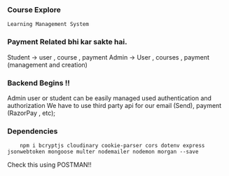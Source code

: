 ### Course Explore
``` Learning Management System ```
### Payment Related bhi kar sakte hai.
Student -> user , course , payment
Admin -> User , courses , payment (management and creation)


### Backend Begins !!
Admin user or student can be easily managed used authentication and authorization
We have to use third party api for our email (Send), payment (RazorPay , etc);

### Dependencies
```
    npm i bcryptjs cloudinary cookie-parser cors dotenv express jsonwebtoken mongoose multer nodemailer nodemon morgan --save
```

Check this using POSTMAN!!